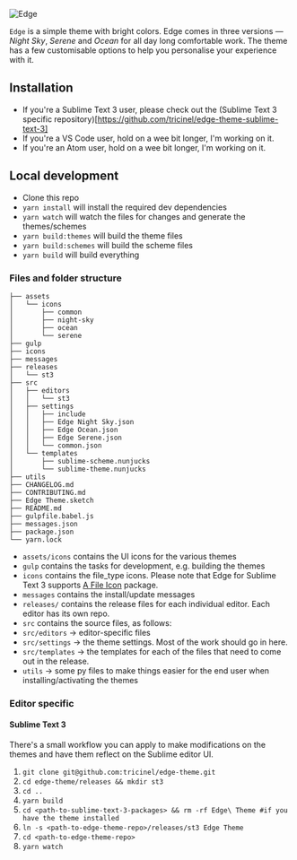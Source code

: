![Edge](https://i.imgur.com/KbIYmhD.png)

`Edge` is a simple theme with bright colors. Edge comes in three versions — *Night Sky*, *Serene* and *Ocean* for all day long comfortable work. The theme has a few customisable options to help you personalise your experience with it.

## Installation

* If you're a Sublime Text 3 user, please check out the (Sublime Text 3 specific repository)[https://github.com/tricinel/edge-theme-sublime-text-3]
* If you're a VS Code user, hold on a wee bit longer, I'm working on it.
* If you're an Atom user, hold on a wee bit longer, I'm working on it.

## Local development

* Clone this repo
* `yarn install` will install the required dev dependencies
* `yarn watch` will watch the files for changes and generate the themes/schemes
* `yarn build:themes` will build the theme files
* `yarn build:schemes` will build the scheme files
* `yarn build` will build everything

### Files and folder structure

```
├── assets
│   └── icons
│       ├── common
│       ├── night-sky
│       ├── ocean
│       └── serene
├── gulp
├── icons
├── messages
├── releases
│   └── st3
├── src
│   ├── editors
│   │   └── st3
│   ├── settings
│   │   ├── include
│   │   ├── Edge Night Sky.json
│   │   ├── Edge Ocean.json
│   │   ├── Edge Serene.json
│   │   └── common.json
│   └── templates
│       ├── sublime-scheme.nunjucks
│       └── sublime-theme.nunjucks
├── utils
├── CHANGELOG.md
├── CONTRIBUTING.md
├── Edge Theme.sketch
├── README.md
├── gulpfile.babel.js
├── messages.json
├── package.json
└── yarn.lock
```
* `assets/icons` contains the UI icons for the various themes
* `gulp` contains the tasks for development, e.g. building the themes
* `icons` contains the file_type icons. Please note that Edge for Sublime Text 3 supports [A File Icon](https://github.com/ihodev/a-file-icon) package.
* `messages` contains the install/update messages
* `releases/` contains the release files for each individual editor. Each editor has its own repo.
* `src` contains the source files, as follows:
* `src/editors` -> editor-specific files
* `src/settings` -> the theme settings. Most of the work should go in here.
* `src/templates` -> the templates for each of the files that need to come out in the release.
* `utils` -> some py files to make things easier for the end user when installing/activating the themes

### Editor specific

#### Sublime Text 3

There's a small workflow you can apply to make modifications on the themes and have them reflect on the Sublime editor UI.

1. `git clone git@github.com:tricinel/edge-theme.git`
2. `cd edge-theme/releases && mkdir st3`
3. `cd ..`
4. `yarn build`
5. `cd <path-to-sublime-text-3-packages> && rm -rf Edge\ Theme #if you have the theme installed`
6. `ln -s <path-to-edge-theme-repo>/releases/st3 Edge Theme`
7. `cd <path-to-edge-theme-repo>`
8. `yarn watch`
